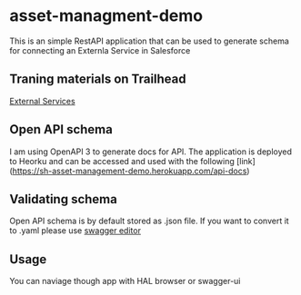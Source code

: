 # asset-managment-demo

This is an simple RestAPI application that can be used to generate schema for connecting an Externla Service in Salesforce

## Traning materials on Trailhead
[External Services](https://trailhead.salesforce.com/content/learn/modules/external-services)

## Open API schema
I am using OpenAPI 3 to generate docs for API. The application is deployed to Heorku and can be accessed and used with the following [link] (https://sh-asset-management-demo.herokuapp.com/api-docs)

## Validating schema
Open API schema is by default stored as .json file. If you want to convert it to .yaml please use [swagger editor](https://editor.swagger.io/)

## Usage 
You can naviage though app with HAL browser or swagger-ui
